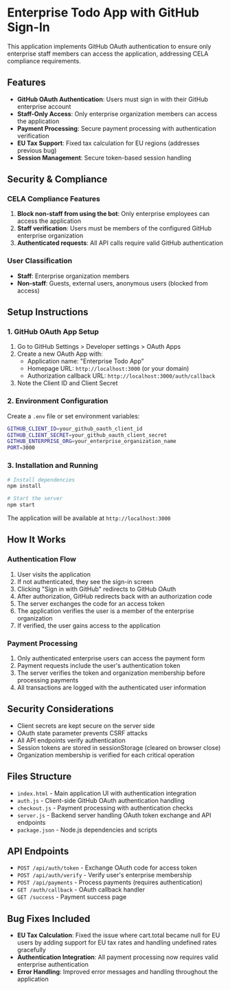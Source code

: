 # Enterprise Todo App with GitHub Sign-In

This application implements GitHub OAuth authentication to ensure only enterprise staff members can access the application, addressing CELA compliance requirements.

## Features

- **GitHub OAuth Authentication**: Users must sign in with their GitHub enterprise account
- **Staff-Only Access**: Only enterprise organization members can access the application
- **Payment Processing**: Secure payment processing with authentication verification
- **EU Tax Support**: Fixed tax calculation for EU regions (addresses previous bug)
- **Session Management**: Secure token-based session handling

## Security & Compliance

### CELA Compliance Features
1. **Block non-staff from using the bot**: Only enterprise employees can access the application
2. **Staff verification**: Users must be members of the configured GitHub enterprise organization
3. **Authenticated requests**: All API calls require valid GitHub authentication

### User Classification
- **Staff**: Enterprise organization members
- **Non-staff**: Guests, external users, anonymous users (blocked from access)

## Setup Instructions

### 1. GitHub OAuth App Setup
1. Go to GitHub Settings > Developer settings > OAuth Apps
2. Create a new OAuth App with:
   - Application name: "Enterprise Todo App"
   - Homepage URL: `http://localhost:3000` (or your domain)
   - Authorization callback URL: `http://localhost:3000/auth/callback`
3. Note the Client ID and Client Secret

### 2. Environment Configuration
Create a `.env` file or set environment variables:

```bash
GITHUB_CLIENT_ID=your_github_oauth_client_id
GITHUB_CLIENT_SECRET=your_github_oauth_client_secret
GITHUB_ENTERPRISE_ORG=your_enterprise_organization_name
PORT=3000
```

### 3. Installation and Running

```bash
# Install dependencies
npm install

# Start the server
npm start
```

The application will be available at `http://localhost:3000`

## How It Works

### Authentication Flow
1. User visits the application
2. If not authenticated, they see the sign-in screen
3. Clicking "Sign in with GitHub" redirects to GitHub OAuth
4. After authorization, GitHub redirects back with an authorization code
5. The server exchanges the code for an access token
6. The application verifies the user is a member of the enterprise organization
7. If verified, the user gains access to the application

### Payment Processing
1. Only authenticated enterprise users can access the payment form
2. Payment requests include the user's authentication token
3. The server verifies the token and organization membership before processing payments
4. All transactions are logged with the authenticated user information

## Security Considerations

- Client secrets are kept secure on the server side
- OAuth state parameter prevents CSRF attacks
- All API endpoints verify authentication
- Session tokens are stored in sessionStorage (cleared on browser close)
- Organization membership is verified for each critical operation

## Files Structure

- `index.html` - Main application UI with authentication integration
- `auth.js` - Client-side GitHub OAuth authentication handling
- `checkout.js` - Payment processing with authentication checks
- `server.js` - Backend server handling OAuth token exchange and API endpoints
- `package.json` - Node.js dependencies and scripts

## API Endpoints

- `POST /api/auth/token` - Exchange OAuth code for access token
- `POST /api/auth/verify` - Verify user's enterprise membership
- `POST /api/payments` - Process payments (requires authentication)
- `GET /auth/callback` - OAuth callback handler
- `GET /success` - Payment success page

## Bug Fixes Included

- **EU Tax Calculation**: Fixed the issue where cart.total became null for EU users by adding support for EU tax rates and handling undefined rates gracefully
- **Authentication Integration**: All payment processing now requires valid enterprise authentication
- **Error Handling**: Improved error messages and handling throughout the application